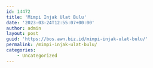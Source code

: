 ```yaml
---
id: 14472
title: 'Mimpi Injak Ulat Bulu'
date: '2023-03-24T12:55:07+00:00'
author: admin
layout: post
guid: 'https://bos.awn.biz.id/mimpi-injak-ulat-bulu/'
permalink: /mimpi-injak-ulat-bulu/
categories:
    - Uncategorized
---
```


